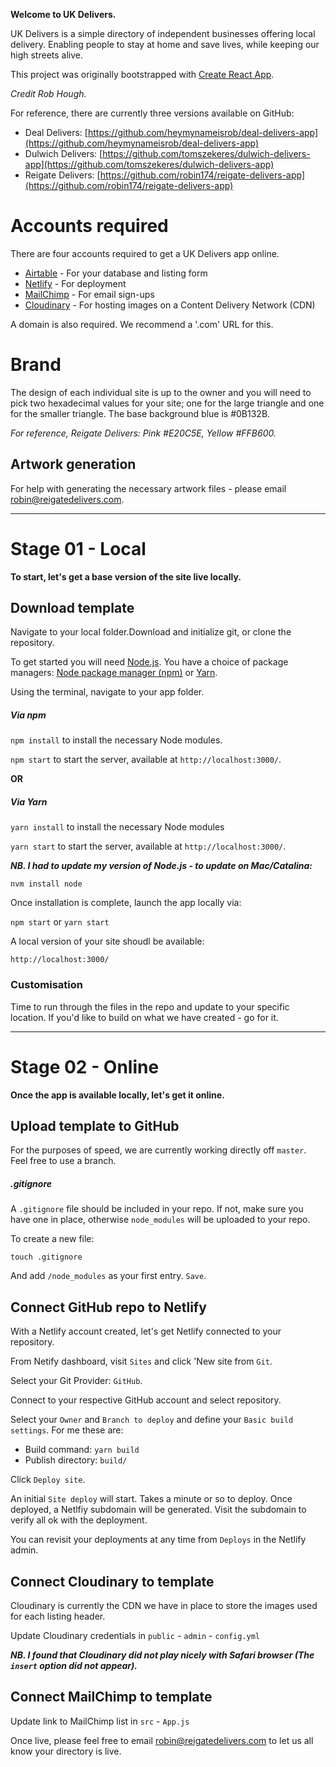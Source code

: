 **Welcome to UK Delivers.**

UK Delivers is a simple directory of independent businesses offering local delivery. Enabling people to stay at home and save lives, while keeping our high streets alive.

This project was originally bootstrapped with [Create React App](https://github.com/facebook/create-react-app).

_Credit Rob Hough._

For reference, there are currently three versions available on GitHub:

* Deal Delivers: [https://github.com/heymynameisrob/deal-delivers-app](https://github.com/heymynameisrob/deal-delivers-app)
* Dulwich Delivers: [https://github.com/tomszekeres/dulwich-delivers-app](https://github.com/tomszekeres/dulwich-delivers-app)
* Reigate Delivers: [https://github.com/robin174/reigate-delivers-app](https://github.com/robin174/reigate-delivers-app)

# Accounts required

There are four accounts required to get a UK Delivers app online.

* [Airtable](https://airtable.com) - For your database and listing form
* [Netlify](https://www.netlify.com) - For deployment
* [MailChimp](https://mailchimp.com) - For email sign-ups
* [Cloudinary](https://cloudinary.com) - For hosting images on a Content Delivery Network (CDN)

A domain is also required. We recommend a '.com' URL for this.

# Brand

The design of each individual site is up to the owner and you will need to pick two hexadecimal values for your site; one for the large triangle and one for the smaller triangle. The base background blue is #0B132B.

_For reference, Reigate Delivers: Pink #E20C5E, Yellow #FFB600._

## Artwork generation

For help with generating the necessary artwork files - please email [robin@reigatedelivers.com](mailto:robin@reigatedelivers.com).

___

# Stage 01 - Local

**To start, let's get a base version of the site live locally.**

## Download template
Navigate to your local folder.Download and initialize git, or clone the repository. 

To get started you will need [Node.js](https://nodejs.org). You have a choice of package managers: [Node package manager (npm)](https://nodejs.org) or [Yarn](https://yarnpkg.com).

Using the terminal, navigate to your app folder.

##### Via npm
`npm install` to install the necessary Node modules. 

`npm start` to start the server, available at `http://localhost:3000/`.

**OR**

##### Via Yarn
`yarn install` to install the necessary Node modules

`yarn start` to start the server, available at `http://localhost:3000/`.

***NB. I had to update my version of Node.js - to update on Mac/Catalina:***

`nvm install node`

Once installation is complete, launch the app locally via:

`npm start` or `yarn start`

A local version of your site shoudl be available: 

`http://localhost:3000/`


### Customisation
Time to run through the files in the repo and update to your specific location. If you'd like to build on what we have created - go for it.


___

# Stage 02 - Online

**Once the app is available locally, let's get it online.**

## Upload template to GitHub
For the purposes of speed, we are currently working directly off `master`. Feel free to use a branch.

##### .gitignore
A `.gitignore` file should be included in your repo. If not, make sure you have one in place, otherwise `node_modules` will be uploaded to your repo.

To create a new file: 

`touch .gitignore`

And add `/node_modules` as your first entry. `Save`.

## Connect GitHub repo to Netlify
With a Netlify account created, let's get Netlify connected to your repository.

From Netify dashboard, visit `Sites` and click 'New site from `Git`.

Select your Git Provider: `GitHub`.

Connect to your respective GitHub account and select repository.

Select your `Owner` and `Branch to deploy` and define your `Basic build settings`. For me these are: 
 
* Build command: `yarn build`
* Publish directory: `build/`

Click `Deploy site`.

An initial `Site deploy` will start. Takes a minute or so to deploy. Once deployed, a Netlfiy subdomain will be generated. Visit the subdomain to verify all ok with the deployment.

You can revisit your deployments at any time from `Deploys` in the Netlify admin. 

## Connect Cloudinary to template
Cloudinary is currently the CDN we have in place to store the images used for each listing header.

Update Cloudinary credentials in `public` - `admin` - `config.yml`

***NB. I found that Cloudinary did not play nicely with Safari browser (The `insert` option did not appear).***

## Connect MailChimp to template

Update link to MailChimp list in `src` - `App.js`


Once live, please feel free to email [robin@reigatedelivers.com](mailto:robin@reigatedelivers.com) to let us all know your directory is live.










